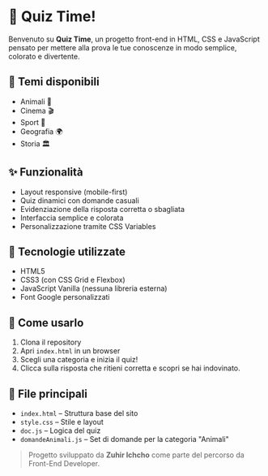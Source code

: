 # 🎯 Quiz Time!

Benvenuto su **Quiz Time**, un progetto front-end in HTML, CSS e JavaScript pensato per mettere alla prova le tue conoscenze in modo semplice, colorato e divertente.

## 🧠 Temi disponibili
- Animali 🐾
- Cinema 🎬
- Sport 🏅
- Geografia 🌍
- Storia 🏛️

## ✨ Funzionalità
- Layout responsive (mobile-first)
- Quiz dinamici con domande casuali
- Evidenziazione della risposta corretta o sbagliata
- Interfaccia semplice e colorata
- Personalizzazione tramite CSS Variables

## 🔧 Tecnologie utilizzate
- HTML5
- CSS3 (con CSS Grid e Flexbox)
- JavaScript Vanilla (nessuna libreria esterna)
- Font Google personalizzati

## 🚀 Come usarlo
1. Clona il repository
2. Apri `index.html` in un browser
3. Scegli una categoria e inizia il quiz!
4. Clicca sulla risposta che ritieni corretta e scopri se hai indovinato.

## 📂 File principali
- `index.html` – Struttura base del sito
- `style.css` – Stile e layout
- `doc.js` – Logica del quiz
- `domandeAnimali.js` – Set di domande per la categoria "Animali"

> Progetto sviluppato da **Zuhir Ichcho** come parte del percorso da Front-End Developer.

